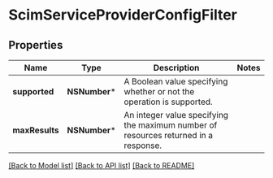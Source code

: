 # ScimServiceProviderConfigFilter

## Properties
Name | Type | Description | Notes
------------ | ------------- | ------------- | -------------
**supported** | **NSNumber*** | A Boolean value specifying whether or not the operation is supported. | 
**maxResults** | **NSNumber*** | An integer value specifying the maximum number of resources returned in a response. | 

[[Back to Model list]](../README.md#documentation-for-models) [[Back to API list]](../README.md#documentation-for-api-endpoints) [[Back to README]](../README.md)


